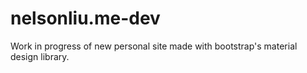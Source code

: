 nelsonliu.me-dev
================
Work in progress of new personal site made with bootstrap's material design library.
